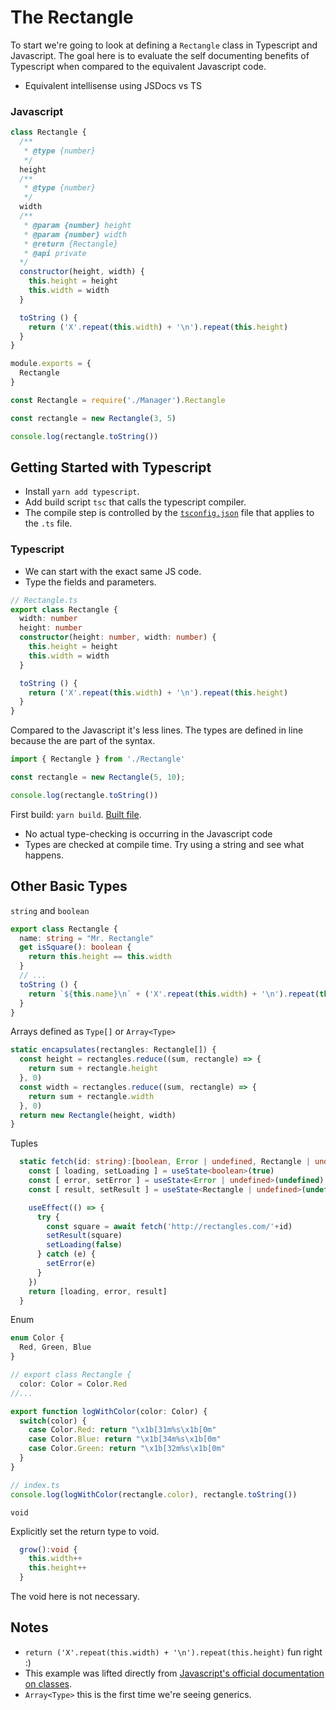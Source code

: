 # The Rectangle

To start we're going to look at defining a `Rectangle` class in Typescript and Javascript. The goal here is to evaluate the self documenting benefits of Typescript when compared to the equivalent Javascript code. 

- Equivalent intellisense using JSDocs vs TS

### Javascript

```js
class Rectangle {
  /**
   * @type {number}
   */
  height
  /**
   * @type {number}
   */
  width 
  /**
   * @param {number} height
   * @param {number} width
   * @return {Rectangle}
   * @api private
  */
  constructor(height, width) {
    this.height = height
    this.width = width
  }

  toString () {
    return ('X'.repeat(this.width) + '\n').repeat(this.height)
  }
}

module.exports = {
  Rectangle
}
```

```js
const Rectangle = require('./Manager').Rectangle

const rectangle = new Rectangle(3, 5)

console.log(rectangle.toString())
```

## Getting Started with Typescript

- Install `yarn add typescript`.
- Add build script `tsc` that calls the typescript compiler.
- The compile step is controlled by the [`tsconfig.json`](../tsconfig.json) file that applies to the `.ts` file.

### Typescript

- We can start with the exact same JS code.
- Type the fields and parameters.

```ts
// Rectangle.ts
export class Rectangle {
  width: number
  height: number
  constructor(height: number, width: number) {
    this.height = height
    this.width = width
  }

  toString () {
    return ('X'.repeat(this.width) + '\n').repeat(this.height)
  }
}
```

Compared to the Javascript it's less lines. The types are defined in line because the are part of the syntax.

```ts
import { Rectangle } from './Rectangle'

const rectangle = new Rectangle(5, 10);

console.log(rectangle.toString())
```

First build: `yarn build`. [Built file](../build/Rectangle.js).
- No actual type-checking is occurring in the Javascript code
- Types are checked at compile time. Try using a string and see what happens.

## Other Basic Types

`string` and `boolean`

```ts
export class Rectangle {
  name: string = "Mr. Rectangle"
  get isSquare(): boolean {
    return this.height == this.width
  }
  // ...
  toString () {
    return `${this.name}\n` + ('X'.repeat(this.width) + '\n').repeat(this.height) + (this.isSquare ? 'SQUARE!' : 'COOL!')
  }
}
```

Arrays defined as `Type[]` or `Array<Type>`

```ts
static encapsulates(rectangles: Rectangle[]) {
  const height = rectangles.reduce((sum, rectangle) => {
    return sum + rectangle.height
  }, 0)
  const width = rectangles.reduce((sum, rectangle) => {
    return sum + rectangle.width
  }, 0)
  return new Rectangle(height, width)
}
```

Tuples 

```ts
  static fetch(id: string):[boolean, Error | undefined, Rectangle | undefined] {
    const [ loading, setLoading ] = useState<boolean>(true)
    const [ error, setError ] = useState<Error | undefined>(undefined)
    const [ result, setResult ] = useState<Rectangle | undefined>(undefined)

    useEffect(() => {
      try {
        const square = await fetch('http://rectangles.com/'+id)
        setResult(square)
        setLoading(false)
      } catch (e) {
        setError(e)
      }
    })
    return [loading, error, result]
  }
```

Enum

```ts
enum Color { 
  Red, Green, Blue
}

// export class Rectangle {
  color: Color = Color.Red
//...

export function logWithColor(color: Color) {
  switch(color) {
    case Color.Red: return "\x1b[31m%s\x1b[0m"
    case Color.Blue: return "\x1b[34m%s\x1b[0m"
    case Color.Green: return "\x1b[32m%s\x1b[0m"
  }
}

// index.ts
console.log(logWithColor(rectangle.color), rectangle.toString())
```

`void`

Explicitly set the return type to void.

```ts
  grow():void {
    this.width++
    this.height++
  }
```

The void here is not necessary.

## Notes

- `return ('X'.repeat(this.width) + '\n').repeat(this.height)` fun right :)
- This example was lifted directly from [Javascript's official documentation on classes](https://developer.mozilla.org/en-US/docs/Web/JavaScript/Reference/Classes).
- `Array<Type>` this is the first time we're seeing generics.